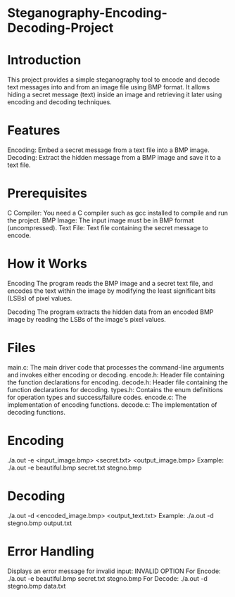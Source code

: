 # Steganography-Encoding-Decoding-Project
# Introduction
This project provides a simple steganography tool to encode and decode text messages into and from an image file using BMP format. 
It allows hiding a secret message (text) inside an image and retrieving it later using encoding and decoding techniques.

# Features
Encoding: Embed a secret message from a text file into a BMP image.
Decoding: Extract the hidden message from a BMP image and save it to a text file.

# Prerequisites
C Compiler: You need a C compiler such as gcc installed to compile and run the project.
BMP Image: The input image must be in BMP format (uncompressed).
Text File: Text file containing the secret message to encode.

# How it Works
Encoding
The program reads the BMP image and a secret text file, and encodes the text within the image by modifying the least significant bits (LSBs) of pixel values.

Decoding
The program extracts the hidden data from an encoded BMP image by reading the LSBs of the image's pixel values.

# Files
main.c: The main driver code that processes the command-line arguments and invokes either encoding or decoding.
encode.h: Header file containing the function declarations for encoding.
decode.h: Header file containing the function declarations for decoding.
types.h: Contains the enum definitions for operation types and success/failure codes.
encode.c: The implementation of encoding functions.
decode.c: The implementation of decoding functions.

# Encoding
./a.out -e <input_image.bmp> <secret.txt> <output_image.bmp>
Example:
./a.out -e beautiful.bmp secret.txt stegno.bmp


# Decoding
./a.out -d <encoded_image.bmp> <output_text.txt>
Example:
./a.out -d stegno.bmp output.txt

# Error Handling
Displays an error message for invalid input:
INVALID OPTION
For Encode: ./a.out -e beautiful.bmp secret.txt stegno.bmp
For Decode: ./a.out -d stegno.bmp data.txt
